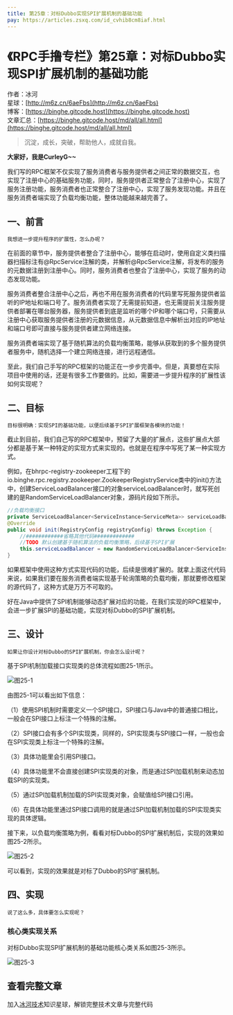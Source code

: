 ```yaml
---
title: 第25章：对标Dubbo实现SPI扩展机制的基础功能
pay: https://articles.zsxq.com/id_cvhib8cm8iaf.html
---
```


# 《RPC手撸专栏》第25章：对标Dubbo实现SPI扩展机制的基础功能

作者：冰河
<br/>星球：[http://m6z.cn/6aeFbs](http://m6z.cn/6aeFbs)
<br/>博客：[https://binghe.gitcode.host](https://binghe.gitcode.host)
<br/>文章汇总：[https://binghe.gitcode.host/md/all/all.html](https://binghe.gitcode.host/md/all/all.html)

> 沉淀，成长，突破，帮助他人，成就自我。

**大家好，我是CurleyG~~**

我们写的RPC框架不仅实现了服务消费者与服务提供者之间正常的数据交互，也实现了注册中心的基础服务功能，同时，服务提供者正常整合了注册中心，实现了服务注册功能，服务消费者也正常整合了注册中心，实现了服务发现功能。并且在服务消费者端实现了负载均衡功能，整体功能越来越完善了。

## 一、前言

`我想进一步提升程序的扩展性，怎么办呢？`

在前面的章节中，服务提供者整合了注册中心，能够在启动时，使用自定义类扫描器扫描标注有@RpcService注解的类，并解析@RpcService注解，将发布的服务的元数据注册到注册中心。同时，服务消费者也整合了注册中心，实现了服务的动态发现功能。

服务消费者整合注册中心之后，再也不用在服务消费者的代码里写死服务提供者监听的IP地址和端口号了。服务消费者实现了无需提前知道，也无需提前关注服务提供者部署在哪台服务器，服务提供者到底是监听的哪个IP和哪个端口号，只需要从注册中心获取服务提供者注册的元数据信息，从元数据信息中解析出对应的IP地址和端口号即可直接与服务提供者建立网络连接。

服务消费者端实现了基于随机算法的负载均衡策略，能够从获取到的多个服务提供者服务中，随机选择一个建立网络连接，进行远程通信。

至此，我们自己手写的RPC框架的功能正在一步步完善中。但是，真要想在实际项目中使用的话，还是有很多工作要做的。比如，需要进一步提升程序的扩展性该如何实现呢？

## 二、目标

`目标很明确：实现SPI的基础功能，以便后续基于SPI扩展框架各模块的功能！`

截止到目前，我们自己写的RPC框架中，预留了大量的扩展点，这些扩展点大部分都是基于某一种特定的实现方式来实现的。也就是在程序中写死了某一种实现方式。

例如，在bhrpc-registry-zookeeper工程下的io.binghe.rpc.registry.zookeeper.ZookeeperRegistryService类中的init()方法中，创建ServiceLoadBalancer接口的对象serviceLoadBalancer时，就写死创建的是RandomServiceLoadBalancer对象，源码片段如下所示。

```java
//负载均衡接口
private ServiceLoadBalancer<ServiceInstance<ServiceMeta>> serviceLoadBalancer;
@Override
public void init(RegistryConfig registryConfig) throws Exception {
    //############省略其他代码#############
    //TODO 默认创建基于随机算法的负载均衡策略，后续基于SPI扩展
    this.serviceLoadBalancer = new RandomServiceLoadBalancer<ServiceInstance<ServiceMeta>>();
}
```

如果框架中使用这种方式实现代码的功能，后续是很难扩展的。就拿上面这代代码来说，如果我们要在服务消费者端实现基于轮询策略的负载均衡，那就要修改框架的源代码了，这种方式是万万不可取的。

好在Java中提供了SPI机制能够动态扩展对应的功能，在我们实现的RPC框架中，会进一步扩展SPI的基础功能，实现对标Dubbo的SPI扩展机制。

## 三、设计

`如果让你设计对标Dubbo的SPI扩展机制，你会怎么设计呢？`

基于SPI机制加载接口实现类的总体流程如图25-1所示。

![图25-1](https://binghe.gitcode.host/assets/images/middleware/rpc/rpc-2022-10-26-001.png)

由图25-1可以看出如下信息：

（1）使用SPI机制时需要定义一个SPI接口，SPI接口与Java中的普通接口相比，一般会在SPI接口上标注一个特殊的注解。

（2）SPI接口会有多个SPI实现类，同样的，SPI实现类与SPI接口一样，一般也会在SPI实现类上标注一个特殊的注解。

（3）具体功能里会引用SPI接口。

（4）具体功能里不会直接创建SPI实现类的对象，而是通过SPI加载机制来动态加载SPI的实现类。

（5）通过SPI加载机制加载的SPI实现类对象，会赋值给SPI接口引用。

（6）在具体功能里通过SPI接口调用的就是通过SPI加载机制加载的SPI实现类实现的具体逻辑。

接下来，以负载均衡策略为例，看看对标Dubbo的SPI扩展机制后，实现的效果如图25-2所示。

![图25-2](https://binghe.gitcode.host/assets/images/middleware/rpc/rpc-2022-08-15-003.png)

可以看到，实现的效果就是对标了Dubbo的SPI扩展机制。

## 四、实现

`说了这么多，具体要怎么实现呢？`

### 核心类实现关系

对标Dubbo实现SPI扩展机制的基础功能核心类关系如图25-3所示。

![图25-3](https://binghe.gitcode.host/assets/images/middleware/rpc/rpc-2022-10-26-002.png)

## 查看完整文章

加入[冰河技术](http://m6z.cn/6aeFbs)知识星球，解锁完整技术文章与完整代码
